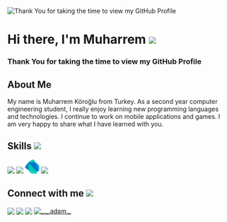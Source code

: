 ![Thank You for taking the time to view my GitHub Profile ](https://cdn.filestackcontent.com/efbSR18hT5uRKuo0zoMA)

# <h1> Hi there, I'm Muharrem <img src = "https://raw.githubusercontent.com/MartinHeinz/MartinHeinz/master/wave.gif" width = 30px> </h1>
<p align='center'>
</p>

### Thank You for taking the time to view my GitHub Profile 

## About Me
My name is Muharrem Köroğlu from Turkey. As a second year computer engineering student, I really enjoy learning new programming languages and technologies. I continue to work on mobile applications and games. I am very happy to share what I have learned with you.

<h2> Skills <img src = "https://media2.giphy.com/media/QssGEmpkyEOhBCb7e1/giphy.gif?cid=ecf05e47a0n3gi1bfqntqmob8g9aid1oyj2wr3ds3mg700bl&rid=giphy.gif" width = 32px> </h2>
<img width ='32px' src ='https://raw.githubusercontent.com/rahulbanerjee26/githubAboutMeGenerator/main/icons/c.svg'>
<img width ='32px' src ='https://raw.githubusercontent.com/rahulbanerjee26/githubAboutMeGenerator/main/icons/python.svg'>
<img width ='32px' src ='https://raw.githubusercontent.com/MuharremKoroglu/MuharremKoroglu/main/dartlang-icon.svg'>
<img width ='32px' src ='https://raw.githubusercontent.com/rahulbanerjee26/githubAboutMeGenerator/main/icons/android.svg'>

<h2> Connect with me <img src='https://raw.githubusercontent.com/ShahriarShafin/ShahriarShafin/main/Assets/handshake.gif' width="100px"> </h2>
<a href = 'https://www.linkedin.com/in/https://www.linkedin.com/in/muharremkoroglu//'> <img align="center" width = '32px' align= 'center' src="https://raw.githubusercontent.com/rahulbanerjee26/githubAboutMeGenerator/main/icons/linked-in-alt.svg"/></a>
<a href = 'https://muharremkoroglu.medium.com/'> <img align="center" width = '32px' align= 'center' src="https://raw.githubusercontent.com/rahulbanerjee26/githubAboutMeGenerator/main/icons/medium.svg"/></a>
<a href = 'https://github.com/https://github.com/MuharremKoroglu'> <img align="center" width = '32px' align= 'center' src="https://raw.githubusercontent.com/rahulbanerjee26/githubAboutMeGenerator/main/icons/github.svg"/></a>  <a href="https://www.instagram.com/m.koroglu99/" target="blank"><img align="center"
      src="https://raw.githubusercontent.com/rahuldkjain/github-profile-readme-generator/master/src/images/icons/Social/instagram.svg"
      alt="_._.adam._" height="30" width="40" /></a>
